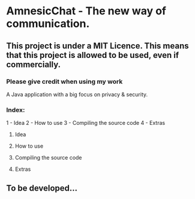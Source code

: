# AmnesicChat - The new way of communication.

## This project is under a MIT Licence. This means that this project is allowed to be used, even if commercially.
### Please give credit when using my work

 A Java application with a big focus on privacy & security.

### Index:

1 - Idea
2 - How to use
3 - Compiling the source code
4 - Extras

1. Idea

2. How to use

3. Compiling the source code

4. Extras

 ## To be developed...
